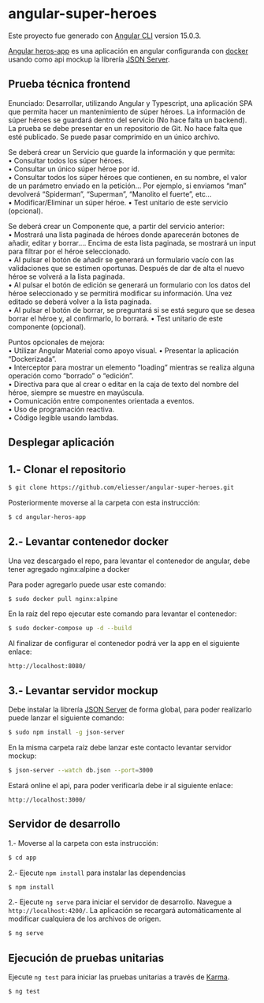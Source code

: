 <!-- @format -->

# angular-super-heroes

Este proyecto fue generado con [Angular CLI](https://github.com/angular/angular-cli) version 15.0.3.

[Angular heros-app](https://github.com/eliesser/angular-super-heroes) es una aplicación en angular configuranda con [docker](https://www.docker.io) usando como api mockup la librería [JSON Server](https://www.npmjs.com/package/json-server).

## Prueba técnica frontend

Enunciado:
Desarrollar, utilizando Angular y Typescript, una aplicación SPA que permita hacer un mantenimiento de súper héroes. La información de súper héroes se guardará dentro del servicio (No hace falta un backend). La prueba se debe presentar en un repositorio de Git. No hace falta que esté publicado. Se puede pasar comprimido en un único archivo.

Se deberá crear un Servicio que guarde la información y que permita:  
• Consultar todos los súper héroes.  
• Consultar un único súper héroe por id.  
• Consultar todos los súper héroes que contienen, en su nombre, el valor de un parámetro enviado en la petición... Por ejemplo, si enviamos “man” devolverá “Spiderman”, “Superman”, “Manolito el fuerte”, etc...  
• Modificar/Eliminar un súper héroe.
• Test unitario de este servicio (opcional).

Se deberá crear un Componente que, a partir del servicio anterior:  
• Mostrará una lista paginada de héroes donde aparecerán botones de añadir, editar y borrar…. Encima de esta lista paginada, se mostrará un input para filtrar por el héroe seleccionado.  
• Al pulsar el botón de añadir se generará un formulario vacío con las validaciones que se estimen oportunas. Después de dar de alta el nuevo héroe se volverá a la lista paginada.  
• Al pulsar el botón de edición se generará un formulario con los datos del héroe seleccionado y se permitirá modificar su información. Una vez editado se deberá volver a la lista paginada.  
• Al pulsar el botón de borrar, se preguntará si se está seguro que se desea borrar el héroe y, al confirmarlo, lo borrará.
• Test unitario de este componente (opcional).

Puntos opcionales de mejora:  
• Utilizar Angular Material como apoyo visual.
• Presentar la aplicación “Dockerizada”.  
• Interceptor para mostrar un elemento “loading” mientras se realiza alguna operación como “borrado” o “edición”.  
• Directiva para que al crear o editar en la caja de texto del nombre del héroe, siempre se muestre en mayúscula.  
• Comunicación entre componentes orientada a eventos.  
• Uso de programación reactiva.  
• Código legible usando lambdas.

## Desplegar aplicación

## 1.- Clonar el repositorio

```bash
$ git clone https://github.com/eliesser/angular-super-heroes.git
```

Posteriormente moverse al la carpeta con esta instrucción:

```bash
$ cd angular-heros-app
```

## 2.- Levantar contenedor docker

Una vez descargado el repo, para levantar el contenedor de angular, debe tener agregado nginx:alpine a docker

Para poder agregarlo puede usar este comando:

```bash
$ sudo docker pull nginx:alpine
```

En la raíz del repo ejecutar este comando para levantar el contenedor:

```bash
$ sudo docker-compose up -d --build
```

Al finalizar de configurar el contenedor podrá ver la app en el siguiente enlace:

```
http://localhost:8080/
```

## 3.- Levantar servidor mockup

Debe instalar la librería [JSON Server](https://www.npmjs.com/package/json-server) de forma global, para poder realizarlo puede lanzar el siguiente comando:

```bash
$ sudo npm install -g json-server
```

En la misma carpeta raíz debe lanzar este contacto levantar servidor mockup:

```bash
$ json-server --watch db.json --port=3000
```

Estará online el api, para poder verificarla debe ir al siguiente enlace:

```
http://localhost:3000/
```

## Servidor de desarrollo

1.- Moverse al la carpeta con esta instrucción:

```bash
$ cd app
```

2.- Ejecute `npm install` para instalar las dependencias

```bash
$ npm install
```

2.- Ejecute `ng serve` para iniciar el servidor de desarrollo. Navegue a `http://localhost:4200/`. La aplicación se recargará automáticamente al modificar cualquiera de los archivos de origen.

```bash
$ ng serve
```

## Ejecución de pruebas unitarias

Ejecute `ng test` para iniciar las pruebas unitarias a través de [Karma](https://karma-runner.github.io).

```bash
$ ng test
```
